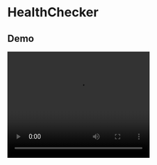 # HealthChecker

## Demo

<video width="320" height="240" controls>
  <source src="/frontend/docs/demo.mp4" type="video/mp4">
</video>
